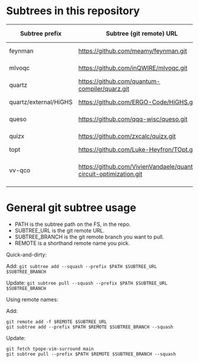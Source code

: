 # Subtrees in this repository

| Subtree prefix | Subtree (git remote) URL | Subtree branch | Project link |
|----------------|---------------|------------------|--------------|
| feynman | https://github.com/meamy/feynman.git | ara | [Feynman github](https://github.com/meamy/feynman) |
| mlvoqc | https://github.com/inQWIRE/mlvoqc.git | main | [mlvoqc github](https://github.com/inQWIRE/mlvoqc) |
| quartz | https://github.com/quantum-compiler/quarz.git | master | [Quartz github](https://github.com/quantum-compiler/quartz) |
| quartz/external/HiGHS | https://github.com/ERGO-Code/HiGHS.git | master | [HiGHS github](https://github.com/ERGO-Code/HiGHS) |
| queso | https://github.com/qqq-wisc/queso.git | main | [QUESO github](https://github.com/qqq-wisc/queso) |
| quizx | https://github.com/zxcalc/quizx.git | master | [QuiZX github](https://github.com/zxcalc/quizx) |
| topt | https://github.com/Luke-Heyfron/TOpt.git | master | [TOpt github](https://github.com/Luke-Heyfron/TOpt) |
| vv-qco | https://github.com/VivienVandaele/quantum-circuit-optimization.git | main | [quantum-circuit-optimiziation github](https://github.com/VivienVandaele/quantum-circuit-optimization) |

# General git subtree usage

- PATH is the subtree path on the FS, in the repo.
- SUBTREE_URL is the git remote URL.
- SUBTREE_BRANCH is the git remote branch you want to pull.
- REMOTE is a shorthand remote name you pick.

Quick-and-dirty:

Add: `git subtree add --squash --prefix $PATH $SUBTREE_URL $SUBTREE_BRANCH`

Update: `git subtree pull --squash --prefix $PATH $SUBTREE_URL $SUBTREE_BRANCH`

Using remote names:

Add:
```
git remote add -f $REMOTE $SUBTREE_URL
git subtree add --prefix $PATH $REMOTE $SUBTREE_BRANCH --squash
```

Update:
```
git fetch tpope-vim-surround main
git subtree pull --prefix $PATH $REMOTE $SUBTREE_BRANCH --squash
```

